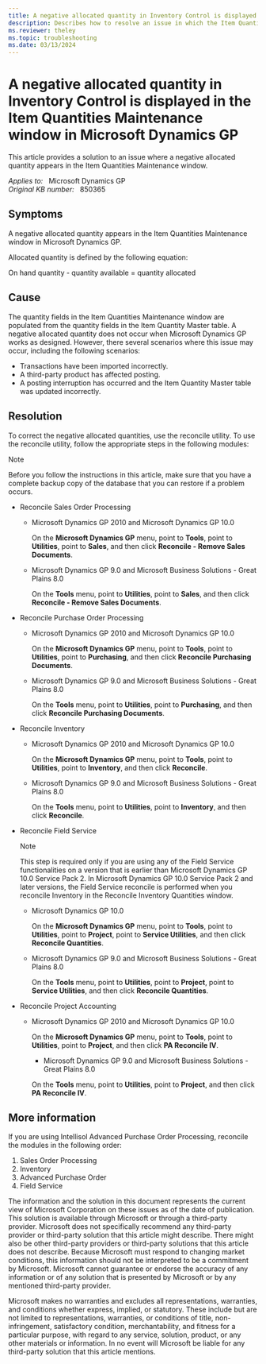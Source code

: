```yaml
---
title: A negative allocated quantity in Inventory Control is displayed in the Item Quantities Maintenance window in Microsoft Dynamics GP
description: Describes how to resolve an issue in which the Item Quantities Maintenance window displays a negative allocated quantity.
ms.reviewer: theley
ms.topic: troubleshooting
ms.date: 03/13/2024
---
```

# A negative allocated quantity in Inventory Control is displayed in the Item Quantities Maintenance window in Microsoft Dynamics GP

This article provides a solution to an issue where a negative allocated quantity appears in the Item Quantities Maintenance window.

_Applies to:_ &nbsp; Microsoft Dynamics GP  
_Original KB number:_ &nbsp; 850365

## Symptoms

A negative allocated quantity appears in the Item Quantities Maintenance window in Microsoft Dynamics GP.

Allocated quantity is defined by the following equation:

On hand quantity - quantity available = quantity allocated

## Cause

The quantity fields in the Item Quantities Maintenance window are populated from the quantity fields in the Item Quantity Master table. A negative allocated quantity does not occur when Microsoft Dynamics GP works as designed. However, there several scenarios where this issue may occur, including the following scenarios:

- Transactions have been imported incorrectly.
- A third-party product has affected posting.
- A posting interruption has occurred and the Item Quantity Master table was updated incorrectly.

## Resolution

To correct the negative allocated quantities, use the reconcile utility. To use the reconcile utility, follow the appropriate steps in the following modules:

> [!NOTE]
> Before you follow the instructions in this article, make sure that you have a complete backup copy of the database that you can restore if a problem occurs.

- Reconcile Sales Order Processing
  - Microsoft Dynamics GP 2010 and Microsoft Dynamics GP 10.0

    On the **Microsoft Dynamics GP** menu, point to **Tools**, point to **Utilities**, point to **Sales**, and then click **Reconcile - Remove Sales Documents**.
  - Microsoft Dynamics GP 9.0 and Microsoft Business Solutions - Great Plains 8.0

    On the **Tools** menu, point to **Utilities**, point to **Sales**, and then click **Reconcile - Remove Sales Documents**.

- Reconcile Purchase Order Processing
  - Microsoft Dynamics GP 2010 and Microsoft Dynamics GP 10.0

    On the **Microsoft Dynamics GP** menu, point to **Tools**, point to **Utilities**, point to **Purchasing**, and then click **Reconcile Purchasing Documents**.
  - Microsoft Dynamics GP 9.0 and Microsoft Business Solutions - Great Plains 8.0

    On the **Tools** menu, point to **Utilities**, point to **Purchasing**, and then click **Reconcile Purchasing Documents**.

- Reconcile Inventory
  - Microsoft Dynamics GP 2010 and Microsoft Dynamics GP 10.0

    On the **Microsoft Dynamics GP** menu, point to **Tools**, point to **Utilities**, point to **Inventory**, and then click **Reconcile**.
  - Microsoft Dynamics GP 9.0 and Microsoft Business Solutions - Great Plains 8.0

    On the **Tools** menu, point to **Utilities**, point to **Inventory**, and then click **Reconcile**.

- Reconcile Field Service

    > [!NOTE]
    > This step is required only if you are using any of the Field Service functionalities on a version that is earlier than Microsoft Dynamics GP 10.0 Service Pack 2. In Microsoft Dynamics GP 10.0 Service Pack 2 and later versions, the Field Service reconcile is performed when you reconcile Inventory in the Reconcile Inventory Quantities window.
  - Microsoft Dynamics GP 10.0

    On the **Microsoft Dynamics GP** menu, point to **Tools**, point to **Utilities**, point to **Project**, point to **Service Utilities**, and then click **Reconcile Quantities**.
  - Microsoft Dynamics GP 9.0 and Microsoft Business Solutions - Great Plains 8.0

    On the **Tools** menu, point to **Utilities**, point to **Project**, point to **Service Utilities**, and then click **Reconcile Quantities**.

- Reconcile Project Accounting
  - Microsoft Dynamics GP 2010 and Microsoft Dynamics GP 10.0

    On the **Microsoft Dynamics GP** menu, point to **Tools**, point to **Utilities**, point to **Project**, and then click **PA Reconcile IV**.

    - Microsoft Dynamics GP 9.0 and Microsoft Business Solutions - Great Plains 8.0

    On the **Tools** menu, point to **Utilities**, point to **Project**, and then click **PA Reconcile IV**.

## More information

If you are using Intellisol Advanced Purchase Order Processing, reconcile the modules in the following order:

1. Sales Order Processing
2. Inventory
3. Advanced Purchase Order
4. Field Service

The information and the solution in this document represents the current view of Microsoft Corporation on these issues as of the date of publication. This solution is available through Microsoft or through a third-party provider. Microsoft does not specifically recommend any third-party provider or third-party solution that this article might describe. There might also be other third-party providers or third-party solutions that this article does not describe. Because Microsoft must respond to changing market conditions, this information should not be interpreted to be a commitment by Microsoft. Microsoft cannot guarantee or endorse the accuracy of any information or of any solution that is presented by Microsoft or by any mentioned third-party provider.

Microsoft makes no warranties and excludes all representations, warranties, and conditions whether express, implied, or statutory. These include but are not limited to representations, warranties, or conditions of title, non-infringement, satisfactory condition, merchantability, and fitness for a particular purpose, with regard to any service, solution, product, or any other materials or information. In no event will Microsoft be liable for any third-party solution that this article mentions.
